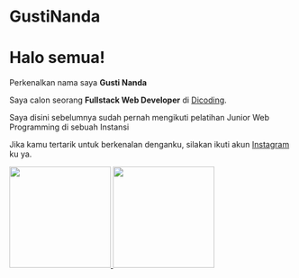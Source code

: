 # GustiNanda
# Halo semua! 

Perkenalkan nama saya **Gusti Nanda**

Saya calon seorang **Fullstack Web Developer** di [Dicoding](https://www.dicoding.com/).

Saya disini sebelumnya sudah pernah mengikuti pelatihan Junior Web Programming di sebuah Instansi



Jika kamu tertarik untuk berkenalan denganku, silakan ikuti akun [Instagram](instagram.com/gustinanda1708) ku ya.

<p align="left">
<a href="https://github.com/dimasmds">
  <img height="180em" src="https://github-readme-stats-eight-theta.vercel.app/api?username=dimasmds&show_icons=true&theme=algolia&include_all_commits=true&count_private=true"/>
  <img height="180em" src="https://github-readme-stats-eight-theta.vercel.app/api/top-langs/?username=dimasmds&layout=compact&langs_count=8&theme=algolia"/>
</a>
</p>
